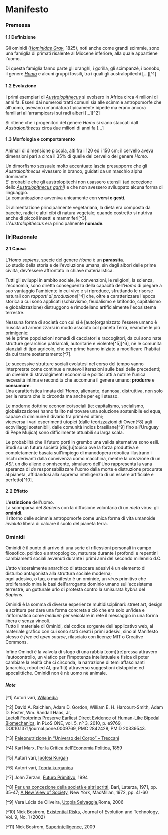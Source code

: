 # Manifesto

### Premessa

#### 1.1 Definizione

Gli ominidi (_[Hominidae Gray](https://it.wikipedia.org/wiki/Hominidae)_, 1825), noti anche come grandi scimmie, sono una famiglia di primati risalente al Miocene inferiore, alla quale appartiene l'uomo.

Di questa famiglia fanno parte gli oranghi, i gorilla, gli scimpanzé, i bonobo, il genere _[Homo](https://it.wikipedia.org/wiki/Homo)_ e alcuni gruppi fossili, tra i quali gli australopitechi [...][^1]


#### 1.2 Evoluzione

I primi esemplari di _[Australopithecus](https://it.wikipedia.org/wiki/Australopithecus)_ si evolsero in Africa circa 4 milioni di anni fa.
Esseri dai numerosi tratti comuni sia alle scimmie antropomorfe che all'uomo, avevano un'andatura tipicamente bipede ma erano ancora familiari all'arrampicarsi sui radi alberi [...][^2]

Si ritiene che i progenitori del genere _Homo_ si siano staccati dall _Australopithecus_ circa due milioni di anni fa [...]

#### 1.3 Morfologia e comportamento

Animali di dimensione piccola, alti fra i 120 ed i 150 cm; 
il cervello aveva dimensioni pari a circa il 35% di quelle del cervello del genere _Homo_.

Un dimorfismo sessuale molto accentuato lascia presupporre che gli _Australopithecus_ vivessero in branco, guidati da un maschio alpha dominante.  
E' probabile che gli austrolopitechi non usassero utensili (ad eccezione dello _[Australopithecus garhi](https://it.wikipedia.org/wiki/Australopithecus_garhi))_ e che non avessero sviluppato alcuna forma di linguaggio.  
La comunicazione avveniva unicamente con **versi e gesti**.

Di alimentazione principalmente vegetariana, la dieta era composta da bacche, radici e altri cibi di natura vegetale; quando costretto si nutriva anche di piccoli insetti e mammiferi[^3].  
L'_Australopithecus_ era principalmente **nomade**.


### [Ir]Razionale

#### 2.1 Causa

L'_Homo sapiens_, specie del genere _Homo_ è un **parassita**.  
Lo studio della storia e dell'evoluzione umana, sin dagli albori delle prime civiltà, dev'essere affrontato in chiave materialistica.

Tutti gli sviluppi in ambito sociale, le convenzioni, le religioni, la scienza, l'economia, sono diretta conseguenza della capacità dell'_Homo_ di piegare a suo vantaggio l'ambiente in cui vive e si riproduce, sfruttando le risorse naturali con _rapporti di produzione_[^4] che, oltre a caratterizzare l'epoca storica a cui sono applicati (schiavismo, feudalismo e latifondo, capitalismo e globalizzazione) distruggono e rimodellano artificialmente l'ecosistema terrestre.

Nessuna forma di società con cui si è [auto]organizzato l'essere umano è riuscita ad armonizzarsi in modo assoluto col pianeta Terra, neanche le più primigenie:  
nè le prime popolazioni nomadi di cacciatori e raccoglitori, da cui sono nate strutture gerarchice patriarcali, autoritarie e violente[^5][^6], nè le comunità stanziali di tipo agricolo, che per prime hanno iniziato a modificare l'habitat da cui trarre sostentamento[^7].

Le successive strutture sociali evolutesi nel corso del tempo vanno interpretate come continue e mutevoli iterazioni sulle basi delle precedenti; un divenire di stravolgimenti economici e politici atti a nutrire l'unica necessità intima e recondita che accomuna il genere umano: **produrre** e **consumare**.  
Una caratteristica innata dell'_Homo_, alienante, dannosa, distruttiva, non solo per la natura che lo circonda ma anche per egli stesso.

Le moderne dottrine economico/sociali (ie: capitalismo, socialismo, globalizzazione) hanno fallito nel trovare una soluzione sostenibile ed equa, capace di diminuire il divario fra primi ed ultimi;  
viceversa i vari esperimenti utopici (dalle teorizzazioni di Owen[^8] agli ecovillaggi sostenibili, dalle comunità indios brasiliane[^9] fino all'Uruguay di Pepe Mujica) sono difficilmente attuabili su larga scala.

Le probabilità che il futuro porti in grembo una valida alternativa sono esili.  
Studi su un futura società [dis][u]topica ove la forza produttiva è completamente basata sull'impiego di manodopera robotica illustrano i rischi derivanti dalla convivenza uomo macchina, mentre la creazione di un _ASI_, un dio alieno e onniscente, simulacro dell'Uno rappresenta la vana speranza di _de_ responsabilizzare l'uomo dalla morte e distruzione procurate al pianeta, affidandosi alla suprema intelligenza di un essere artificiale e perfetto[^10].

#### 2.2 Effetto

L'**estinzione** dell'uomo.  
La scomparsa del _Sapiens_ con la diffusione volontaria di un _meta_ virus: gli **ominidi**.  
Il ritorno delle scimmie antropomorfe come unica forma di vita umanoide *involuta* libera di calcare il suolo del pianeta terra.

### Ominidi

Ominidi è il punto di arrivo di una serie di riflessioni personali in campo filosofico, politico e antropologico, maturate durante i profondi e repentini cambiamenti sociali avvenuti durante i primi anni del secondo millennio d.C.

L'atto visceralmente anarchico di attaccare adesivi è un elemento di disturbo antagonista alla struttura sociale moderna;  
ogni adesivo, o tag, o manifesto è un ominide, un _virus_ primitivo che proliferando mina le basi dell'arrogante dominio umano sull'ecosistema terrestre, un gutturale urlo di protesta contro la smisurata _hybris_ del _Sapiens_.

Ominidi è la somma di diverse esperienze multidisciplinari: street art, design e scrittura per dare una forma concreta a ciò che era solo un'idea e l'informatica come _medium_ per veicolare in rete il messaggio in una forma libera e senza vincoli.  
Tutto il materiale di Ominidi, dal codice sorgente dell'applicativo web, al materiale grafico con cui sono stati creati i primi adesivi, sino al Manifesto stesso è _free_ ed _open source_, rilasciato con licenze MIT o Creative Commons.

Infine Omindi è la valvola di sfogo di una rabbia [com][re]pressa attravero l'autocontrollo, un viatico per l'impotenza intellettuale e fisica di poter cambiare la realtà che ci circonda, la narrazione di temi affascinanti (anarchia, robot ed AI, graffiti) attraverso suggestioni distopiche ed apocalittiche.
Ominidi non è nè uomo nè animale.

##### Note

[^1] Autori vari, [Wikipedia](https://it.wikipedia.org/wiki/Australopithecus)

[^2] David A. Raichlen, Adam D. Gordon, William E. H. Harcourt-Smith, Adam D. Foster, Wm. Randall Haas, Jr,  
[Laetoli Footprints Preserve Earliest Direct Evidence of Human-Like Bipedal Biomechanics](https://www.ncbi.nlm.nih.gov/pmc/articles/PMC2842428/), in PLoS ONE, vol. 5, nº 3, 2010, p. e9769, DOI:10.1371/journal.pone.0009769, PMC 2842428, PMID 20339543.

[^3] [Paleonutrizione in “Universo del Corpo” – Treccani](http://www.treccani.it/enciclopedia/paleonutrizione_(Universo-del-Corpo)/)

[^4] Karl Marx, [Per la Critica dell'Economia Politica](https://www.marxists.org/italiano/marx-engels/1859/criticaep/), 1859

[^5] Autori vari, [Ipotesi Kurgan](http://ita.anarchopedia.org/Ipotesi_Kurgan)

[^6] Autori vari, [Teoria kurganica](https://it.wikipedia.org/wiki/Teoria_kurganica)

[^7] John Zerzan, [Futuro Primitivo](http://www.contra-versus.net/uploads/6/7/3/6/6736569/john_zerzan_-_futuro_primitivoedizioni_nautilusita.pdf), 1994

[^8] [Per una concezione della società e altri scritti](), Bari, Laterza, 1971, pp. 35-47; [A New View of Society](http://la.utexas.edu/users/hcleaver/368/368OwenNewViewtable.pdf),
New York, MacMillan, 1972, pp. 41-60

[^9] Vera Lúcia de Oliveira, [Utopia Selvaggia](http://www.gaffi.it/document/upload/ingegni/UtopiaSelvaggia.pdf),Roma, 2006

[^10] Nick Bostrom, [Existential Risks](http://www.nickbostrom.com/existential/risks.html), Journal of Evolution and Technology, Vol. 9, No. 1 (2002)

[^11] Nick Bostrom, [Superintelligence](http://www.nickbostrom.com/views/superintelligence.pdf), 2009
